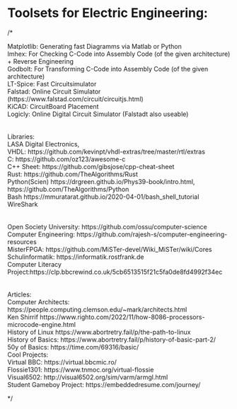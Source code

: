 # Toolsets for Electric Engineering:
/*
<div> Matplotlib: Generating fast Diagramms via Matlab or Python </div>
<div> Imhex:      For Checking C-Code into Assembly Code (of the given architecture) + Reverse Engineering</div>
<div> Godbolt:    For Transforming C-Code into Assembly Code (of the given architecture)</div>
<div> LT-Spice:   Fast Circuitsimulator</div>
<div> Falstad:    Online Circuit Simulator (https://www.falstad.com/circuit/circuitjs.html)</div>
<div> KiCAD:      CircuitBoard Placement</div>
<div> Logicly:    Online Digital Circuit Simulator (Falstadt also useable)</div>
<br> </br>
<div> </div>
<div> Libraries:</div>
<div> LASA Digital Electronics,</div>
<div> VHDL:       https://github.com/kevinpt/vhdl-extras/tree/master/rtl/extras</div>
<div> C:          https://github.com/oz123/awesome-c</div>
<div> C++ Sheet:  https://github.com/gibsjose/cpp-cheat-sheet        </div>
<div> Rust:       https://github.com/TheAlgorithms/Rust</div>
<div> Python(Scien) https://drgreen.github.io/Phys39-book/intro.html, </div>https://github.com/TheAlgorithms/Python
<div> Bash        https://mmuratarat.github.io/2020-04-01/bash_shell_tutorial</div>
<div> WireShark</div>
<br> </br>
<div> Open Society University:  https://github.com/ossu/computer-science</div>
<div> Computer Engineering:     https://github.com/rajesh-s/computer-engineering-resources</div>
<div> MisterFPGA:               https://github.com/MiSTer-devel/Wiki_MiSTer/wiki/Cores</div>
<div> Schulinformatik:          https://informatik.rostfrank.de</div>
<div> Computer Literacy Project:https://clp.bbcrewind.co.uk/5cb6513515f21c5fa0de8fd4992f34ec</div>
<div> </div>
<br> </br>
<div> Articles:</div>
<div> Computer Architects:      https://people.computing.clemson.edu/~mark/architects.html</div>
<div> Ken Shirrif               https://www.righto.com/2022/11/how-8086-processors-microcode-engine.html</div>
<div> History of Linux          https://www.abortretry.fail/p/the-path-to-linux</div>
<div> History of Basics:        https://www.abortretry.fail/p/history-of-basic-part-2/</div>
<div> 50y of Basics:            https://time.com/69316/basic/</div>
<div> </div>
<div> Cool Projects:</div>
<div> Virtual BBC:              https://virtual.bbcmic.ro/</div>
<div> Flossie1301:              https://www.tnmoc.org/virtual-flossie</div>
<div> Visual6502:               http://visual6502.org/sim/varm/armgl.html</div>
<div> Student Gameboy Project:  https://embeddedresume.com/journey/</div>

*/
